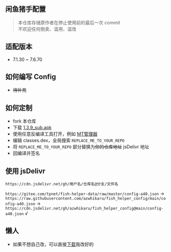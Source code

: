 ## 闲鱼猪手配置
> 本仓库存储原作者在停止使用前的最后一次 commit   
> 不欢迎任何倒卖、滥用、滥改

## 适配版本
- 7.1.30 ~ 7.6.70

## 如何编写 Config
- ~~待补充~~

## 如何定制
- fork 本仓库
- 下载 [1.3.9_sub.apk](https://github.com/azwhikaru/fish_helper_config/blob/main/1.3.9_sub.apk)
- 使用任意反编译工具打开，例如 [MT管理器](https://www.coolapk.com/apk/21048)
- 编辑 classes.dex，全局搜索 `REPLACE_ME_TO_YOUR_REPO` 
- 将 `REPLACE_ME_TO_YOUR_REPO` 部分替换为~~你的仓库地址~~ jsDelivr 地址
- 回编译并签名

## 使用 jsDelivr
`https://cdn.jsdelivr.net/gh/用户名/仓库名@分支/文件名`   

`https://gitee.com/tpnet/fish-helper-data/raw/master/config-a40.json` ->    `https://raw.githubusercontent.com/azwhikaru/fish_helper_config/main/config-a40.json` ->   
`https://cdn.jsdelivr.net/gh/azwhikaru/fish_helper_config@main/config-a40.json` √

## 懒人
- 如果不想自己改，可以直接[下载](https://github.com/azwhikaru/fish_helper_config/releases/download/1.3.9/XYZS_1.3.9_sign.apk)我改好的
